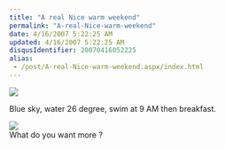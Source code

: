 ```yaml
---
title: "A real Nice warm weekend"
permalink: "A-real-Nice-warm-weekend"
date: 4/16/2007 5:22:25 AM
updated: 4/16/2007 5:22:25 AM
disqusIdentifier: 20070416052225
alias:
 - /post/A-real-Nice-warm-weekend.aspx/index.html
---
```

![](http://www.techheadbrothers.com/images/blog/nicewe1.jpg) 

Blue sky, water 26 degree, swim at 9 AM then breakfast.
<!-- more -->

![](http://www.techheadbrothers.com/images/blog/nicewe2.jpg)   
What do you want more ?
